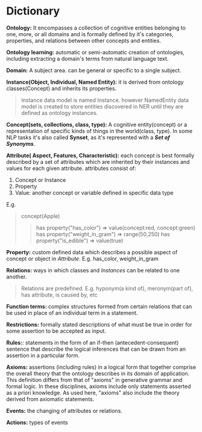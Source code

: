 
# Dictionary
**Ontology:** It encompasses a collection of cognitive entities belonging to one, more, or all domains and is formally defined by it's categories, properties, and relations between other concepts and entities.

**Ontology learning:** automatic or semi-automatic creation of ontologies, including extracting a domain's terms from natural language text.

**Domain:** A subject area. can be general or specific to a single subject.
 
**Instance(Object, Individual, Named Entity):** it is derived from ontology classes(Concept) and inherits its properties.
> Instance data model is named Instance. however NamedEntity data model is created to store entities discovered in NER until they are defined as ontology instances.

**Concept(sets, collections, class, type):** A cognitive entity(concept) or a representation of specific kinds of things in the world(class, type). In some NLP tasks it's also called **Synset**, as it's represented with a ***Set of Synonyms***.

**Attribute( Aspect, Features, Characteristic):** each concept is best formally described by a set of attributes which are inherited by their instances and values for each given attribute.
attributes consist of:

 1. Concept or Instance
 2. Property
 3. Value: another concept or variable defined in specific data type
 
 E.g.
>  concept(Apple)
>> has property("has_color") => value(concept:red, concept:green)
>> has property("weight_in_gram") => range(50,250)
>> has property("is_edible") => value(true)

**Property:** custom defined data which describes a possible aspect of concept or object in *Attribute*.
E.g. has_color, weight_in_gram

**Relations:**  ways in which classes and *Instances* can be related to one another.
> Relations are predefined. E.g. hyponym(a kind of), meronym(part of),  has attribute, is caused by, etc

**Function terms:** complex structures formed from certain relations that can be used in place of an individual term in a statement.

**Restrictions:** formally stated descriptions of what must be true in order for some assertion to be accepted as input.

**Rules:**:    statements in the form of an if-then (antecedent-consequent) sentence that describe the logical inferences that can be drawn from an assertion in a particular form.

**Axioms:** assertions (including rules) in a logical form that together comprise the overall theory that the ontology describes in its domain of application. This definition differs from that of "axioms" in generative grammar and formal logic. In these disciplines, axioms include only statements asserted as a priori knowledge. As used here, "axioms" also include the theory derived from axiomatic statements.

**Events:** the changing of attributes or relations.

**Actions:** types of events
